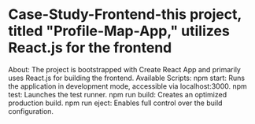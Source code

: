 # Case-Study-Frontend-this project, titled "Profile-Map-App," utilizes React.js for the frontend
About: The project is bootstrapped with Create React App and primarily uses React.js for building the frontend.
Available Scripts:
npm start: Runs the application in development mode, accessible via localhost:3000.
npm test: Launches the test runner.
npm run build: Creates an optimized production build.
npm run eject: Enables full control over the build configuration.

